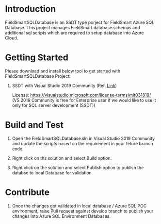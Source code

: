 # Introduction 
FieldSmartSQLDatabase is an SSDT type porject for FieldSmart Azure SQL Database. This project manages FieldSmart database schemas and additional sql scripts which are required to setup database into Azure Cloud.

# Getting Started
Please download and install below tool to get started with FieldSmartSQLDatabase Project:
1. SSDT with Visual Studio 2019 Community (Ref. [Link](https://docs.microsoft.com/en-us/sql/ssdt/download-sql-server-data-tools-ssdt?view=sql-server-ver15)) 
    
    License: https://visualstudio.microsoft.com/license-terms/mlt031819/ (VS 2019 Community is free for Enterprise user if we would like to use it only for SQL server development (SSDT))


# Build and Test 

1. Open the FieldSmartSQLDatabase.sln in Visual Studio 2019 Community and update the scripts based on the requirement in your feture branch code.

2. Right click on ths solution and select Build option.

3. Right click on the solution and select Publish option to publish the databse to local Database for validation


# Contribute

1. Once the changes got validated in local database / Azure SQL POC environment, raise Pull request against develop branch to publish your changes into Azure SQL Environment Databases. 
